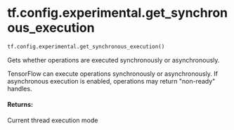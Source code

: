 <div itemscope itemtype="http://developers.google.com/ReferenceObject">
<meta itemprop="name" content="tf.config.experimental.get_synchronous_execution" />
<meta itemprop="path" content="Stable" />
</div>

# tf.config.experimental.get_synchronous_execution

``` python
tf.config.experimental.get_synchronous_execution()
```

Gets whether operations are executed synchronously or asynchronously.

TensorFlow can execute operations synchronously or asynchronously. If
asynchronous execution is enabled, operations may return "non-ready" handles.

#### Returns:

Current thread execution mode